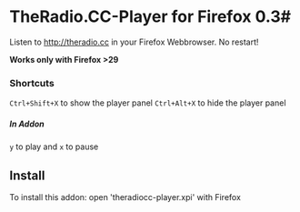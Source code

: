 # TheRadio.CC-Player for Firefox 0.3#

Listen to http://theradio.cc in your Firefox Webbrowser.
No restart!


**Works only with Firefox >29**


### Shortcuts ###
`Ctrl+Shift+X` to show the player panel
`Ctrl+Alt+X` to hide the player panel

##### In Addon #####
`y` to play and `x` to pause

## Install ##

To install this addon: open 'theradiocc-player.xpi' with Firefox
